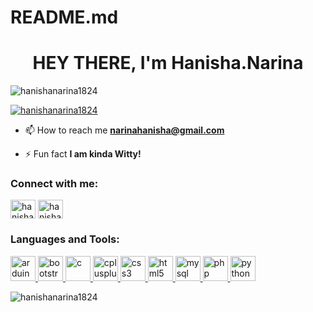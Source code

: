 # README.md
<h1 align="center">HEY THERE, I'm Hanisha.Narina</h1>
<p align="left"> <img src="https://komarev.com/ghpvc/?username=hanishanarina1824&label=Profile%20views&color=0e75b6&style=flat" alt="hanishanarina1824" /> </p>

<p align="left"> <a href="https://github.com/ryo-ma/github-profile-trophy"><img src="https://github-profile-trophy.vercel.app/?username=hanishanarina1824" alt="hanishanarina1824" /></a> </p>

- 📫 How to reach me **narinahanisha@gmail.com**

- ⚡ Fun fact **I am kinda Witty!**

<h3 align="left">Connect with me:</h3>
<p align="left">
<a href="https://instagram.com/hanisha_narina" target="blank"><img align="center" src="https://cdn.jsdelivr.net/npm/simple-icons@3.0.1/icons/instagram.svg" alt="hanisha_narina" height="30" width="40" /></a>
<a href="https://www.youtube.com/c/hanisha narina" target="blank"><img align="center" src="https://cdn.jsdelivr.net/npm/simple-icons@3.0.1/icons/youtube.svg" alt="hanisha narina" height="30" width="40" /></a>
</p>

<h3 align="left">Languages and Tools:</h3>
<p align="left"> <a href="https://www.arduino.cc/" target="_blank"> <img src="https://cdn.worldvectorlogo.com/logos/arduino-1.svg" alt="arduino" width="40" height="40"/> </a> <a href="https://getbootstrap.com" target="_blank"> <img src="https://devicons.github.io/devicon/devicon.git/icons/bootstrap/bootstrap-plain.svg" alt="bootstrap" width="40" height="40"/> </a> <a href="https://www.cprogramming.com/" target="_blank"> <img src="https://devicons.github.io/devicon/devicon.git/icons/c/c-original.svg" alt="c" width="40" height="40"/> </a> <a href="https://www.w3schools.com/cpp/" target="_blank"> <img src="https://devicons.github.io/devicon/devicon.git/icons/cplusplus/cplusplus-original.svg" alt="cplusplus" width="40" height="40"/> </a> <a href="https://www.w3schools.com/css/" target="_blank"> <img src="https://devicons.github.io/devicon/devicon.git/icons/css3/css3-original-wordmark.svg" alt="css3" width="40" height="40"/> </a> <a href="https://www.w3.org/html/" target="_blank"> <img src="https://devicons.github.io/devicon/devicon.git/icons/html5/html5-original-wordmark.svg" alt="html5" width="40" height="40"/> </a> <a href="https://www.mysql.com/" target="_blank"> <img src="https://devicons.github.io/devicon/devicon.git/icons/mysql/mysql-original-wordmark.svg" alt="mysql" width="40" height="40"/> </a> <a href="https://www.php.net" target="_blank"> <img src="https://devicons.github.io/devicon/devicon.git/icons/php/php-original.svg" alt="php" width="40" height="40"/> </a> <a href="https://www.python.org" target="_blank"> <img src="https://devicons.github.io/devicon/devicon.git/icons/python/python-original.svg" alt="python" width="40" height="40"/> </a> </p>

<p><img align="center" src="https://github-readme-stats.vercel.app/api/top-langs?username=hanishanarina1824&show_icons=true&locale=en&layout=compact" alt="hanishanarina1824" /></p>


